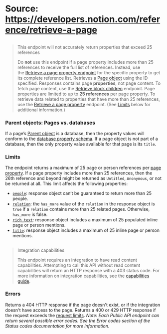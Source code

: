 # Source: https://developers.notion.com/reference/retrieve-a-page

> ##
>
> This endpoint will not accurately return properties that exceed 25 references
>
> Do **not** use this endpoint if a page property includes more than 25 references to receive the full list of references. Instead, use the [Retrieve a page property endpoint](/reference/retrieve-a-page-property) for the specific property to get its complete reference list.
Retrieves a [Page object](/reference/page) using the ID specified.
Responses contains page **properties**, not page content. To fetch page content, use the [Retrieve block children](/reference/get-block-children) endpoint.
Page properties are limited to up to **25 references** per page property. To retrieve data related to properties that have more than 25 references, use the [Retrieve a page property](/reference/retrieve-a-page-property#rollup-properties) endpoint. (See [Limits](/reference/retrieve-a-page#limits) below for additional information.)
### Parent objects: Pages vs. databases
If a page’s [Parent object](/reference/parent-object) is a database, then the property values will conform to the [database property schema](/reference/property-object).
If a page object is not part of a database, then the only property value available for that page is its `title`.
### Limits
The endpoint returns a maximum of 25 page or person references per [page property](/reference/property-value-object). If a page property includes more than 25 references, then the 26th reference and beyond might be returned as `Untitled`, `Anonymous`, or not be returned at all.
This limit affects the following properties:
- [`people`](/reference/property-value-object#people-property-values): response object can’t be guaranteed to return more than 25 people.
- [`relation`](/reference/property-value-object#relation-property-values): the `has_more` value of the `relation` in the response object is `true` if a `relation` contains more than 25 related pages. Otherwise, `has_more` is false.
- [`rich_text`](/reference/property-value-object#rich-text-property-values): response object includes a maximum of 25 populated inline page or person mentions.
- [`title`](/reference/property-value-object#title-property-values): response object includes a maximum of 25 inline page or person mentions.
> ##
>
> Integration capabilities
>
> This endpoint requires an integration to have read content capabilities. Attempting to call this API without read content capabilities will return an HTTP response with a 403 status code. For more information on integration capabilities, see the [capabilities guide](/reference/capabilities).
### Errors
Returns a 404 HTTP response if the page doesn't exist, or if the integration doesn't have access to the page.
Returns a 400 or 429 HTTP response if the request exceeds the [request limits](/reference/request-limits).
*Note: Each Public API endpoint can return several possible error codes. See the Error codes section of the Status codes documentation for more information.*